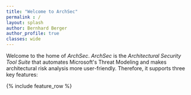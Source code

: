 ```yaml
---
title: "Welcome to ArchSec"
permalink : /
layout: splash
author: Bernhard Berger
author_profile: true
classes: wide
---
```


Welcome to the home of *ArchSec*. *ArchSec* is the *Architectural Security Tool
Suite* that automates Microsoft's Threat Modeling and makes architectural risk
analysis more user-friendly. Therefore, it supports three key features:

{% include feature_row %}
